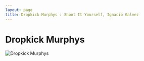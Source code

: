 ```yaml
---
layout: page
title: Dropkick Murphys : Shoot It Yourself, Ignacio Galvez
---
```


# Dropkick Murphys

![Dropkick Murphys](http://assets.farmhouse.co/publishing/1-shoot-it-yourself/images/dropkick-murphys-1.jpg)
